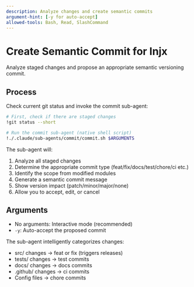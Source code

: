 ```yaml
---
description: Analyze changes and create semantic commits
argument-hint: [-y for auto-accept]
allowed-tools: Bash, Read, SlashCommand
---
```


# Create Semantic Commit for Injx

Analyze staged changes and propose an appropriate semantic versioning commit.

## Process

Check current git status and invoke the commit sub-agent:

```bash
# First, check if there are staged changes
!git status --short

# Run the commit sub-agent (native shell script)
!./.claude/sub-agents/commit/commit.sh $ARGUMENTS
```

The sub-agent will:
1. Analyze all staged changes
2. Determine the appropriate commit type (feat/fix/docs/test/chore/ci etc.)
3. Identify the scope from modified modules
4. Generate a semantic commit message
5. Show version impact (patch/minor/major/none)
6. Allow you to accept, edit, or cancel

## Arguments
- No arguments: Interactive mode (recommended)
- `-y`: Auto-accept the proposed commit

The sub-agent intelligently categorizes changes:
- src/ changes → feat or fix (triggers releases)
- tests/ changes → test commits
- docs/ changes → docs commits
- .github/ changes → ci commits
- Config files → chore commits